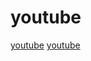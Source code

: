 # youtube

[youtube](https://github.com/bisqwit/compiler_series)
[youtube](https://github.com/Rick-Lang/rickroll-lang)
